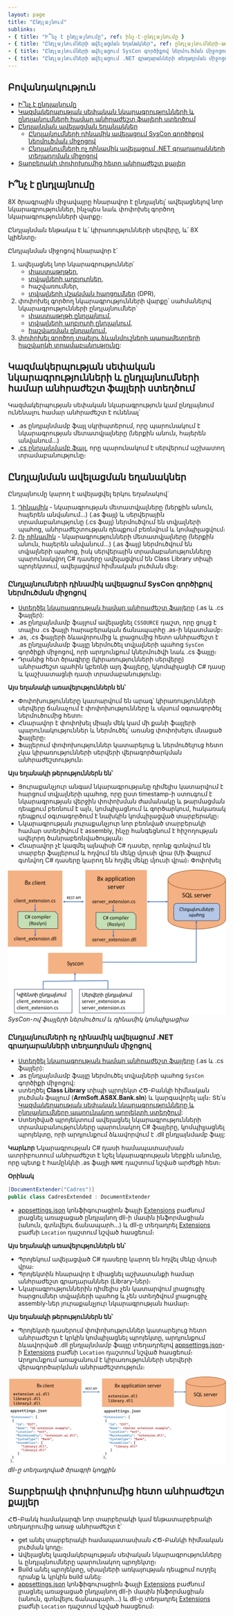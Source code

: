 ```yaml
---
layout: page
title: "Ընդլայնում" 
sublinks:
- { title: "Ի՞նչ է ընդլայնումը", ref: ինչ-է-ընդլայնումը }
- { title: "Ընդլայնումների ավելացման եղանակներ", ref: ընդլայնումների-ավելացման-եղանակներ }
- { title: "Ընդլայնումների ավելացում SysCon գործիքով ներմուծման միջոցով", ref: ընդլայնումների-ավելացում-syscon-գործիքով-ներմուծման-միջոցով }
- { title: "Ընդլայնումների ավելացում .NET գրադարանների տեղադրման միջոցով", ref: ընդլայնումների-ավելացում-net-գրադարանների-տեղադրման-միջոցով }
---
```


## Բովանդակություն

- [Ի՞նչ է ընդլայնումը](#ինչ-է-ընդլայնումը)
- [Կազմակերպության սեփական նկարագրությունների և ընդլայնումների համար անհրաժեշտ ֆայլերի ստեղծում](#կազմակերպության-սեփական-նկարագրությունների-և-ընդլայնումների-համար-անհրաժեշտ-ֆայլերի-ստեղծում)
- [Ընդլայնման ավելացման եղանակներ](#ընդլայնման-ավելացման-եղանակներ)
  - [Ընդլայնումների դինամիկ ավելացում SysCon գործիքով ներմուծման միջոցով](#ընդլայնումների-դինամիկ-ավելացում-syscon-գործիքով-ներմուծման-միջոցով)
  - [Ընդլայնումների ոչ դինամիկ ավելացում .NET գրադարանների տեղադրման միջոցով](#ընդլայնումների-ոչ-դինամիկ-ավելացում-net-գրադարանների-տեղադրման-միջոցով)
- [Տարբերակի փոփոխումից հետո անհրաժեշտ քայլեր](#տարբերակի-փոփոխումից-հետո-անհրաժեշտ-քայլեր)

## Ի՞նչ է ընդլայնումը

8X ծրագրային միջավայրը հնարավոր է ընդլայնել՝ ավելացնելով նոր նկարագրություններ, ինչպես նաև փոփոխել գործող նկարագրությունների վարքը։

Ընդլայնման ենթակա է և՛ կիրառությունների սերվերը, և՛ 8X կլիենտը։ 

Ընդլայնման միջոցով հնարավոր է՝ 
1. ավելացնել նոր նկարագրություններ՝
   * [փաստաթղթեր](../extensions/definitions/document_new_guide.md),
   * [տվյալների աղբյուրներ](../extensions/definitions/ds_new_guide.md),
   * հաշվառումներ,
   * [տվյալների մշակման հարցումներ](../extensions/definitions/dpr_new_guide.md) (DPR), 
2. փոփոխել գործող նկարագրությունների վարքը՝ սահմանելով նկարագրությունների ընդլայնումներ՝
   * [փաստաթղթի ընդլայնում](../extensions/definitions/document_extender_guide.md),
   * [տվյալների աղբյուրի ընդլայնում](../extensions/definitions/ds_extender_guide.md),
   * [հաշվառման ընդլայնում](../extensions/definitions/acc_extender_guide.md),
3. [փոփոխել գործող տպելու ձևանմուշների պարամետրերի հաշվարկի տրամաբանությունը](../extensions/definitions/template_substitution_guide.md): 

## Կազմակերպության սեփական նկարագրությունների և ընդլայնումների համար անհրաժեշտ ֆայլերի ստեղծում

Կազմակերպության սեփական նկարագրություն կամ ընդլայնում ունենալու համար անհրաժեշտ է ունենալ՝
* .as ընդլայնմամբ ֆայլ սկրիպտերում, որը պարունակում է նկարագրության մետատվյալները (ներքին անուն, հայերեն անվանում․․․) 
* [.cs ընդլայնմամբ ֆայլ](#cs-ֆայլի-ստեղծում), որը պարունակում է սերվերում աշխատող տրամաբանությունը։

## Ընդլայնման ավելացման եղանակներ

Ընդլայնումը կարող է ավելացվել երկու եղանակով`
1. [Դինամիկ](#ընդլայնումների-դինամիկ-ավելացում-syscon-գործիքով-ներմուծման-միջոցով) - նկարագրության մետատվյալները (ներքին անուն, հայերեն անվանում․․․) (.as ֆայլ) և սերվերային տրամաբանությունը (.cs ֆայլ) ներմուծվում են տվյալների պահոց, անհրաժեշտության դեպքում բեռնվում և կոմպիլացվում։
2. [Ոչ դինամիկ](#ընդլայնումների-ոչ-դինամիկ-ավելացում-net-գրադարանների-տեղադրման-միջոցով) - նկարագրությունների մետատվյալները (ներքին անուն, հայերեն անվանում․․․) (.as ֆայլ) ներմուծվում են տվյալների պահոց, իսկ սերվերային տրամաբանությունները պարունակվող C# դասերը ավելացվում են Class Library տիպի պրոյեկտում, ավելացվում հիմնական լուծման մեջ։

### Ընդլայնումների դինամիկ ավելացում SysCon գործիքով ներմուծման միջոցով

* [Ստեղծել նկարագրության համար անհրաժեշտ ֆայլերը](#կազմակերպության-սեփական-նկարագրությունների-և-ընդլայնումների-համար-անհրաժեշտ-ֆայլերի-ստեղծում---lriv-poxel-) (.as և .cs ֆայլեր): 
* .as ընդլայնմամբ ֆայլում ավելացնել `CSSOURCE` դաշտ, որը ցույց է տալիս .cs ֆայլի հարաբերական ճանապարհը .as-ի նկատմամբ։ 
* .as, .cs ֆայլերի ձևավորումից և լրացումից հետո անհրաժեշտ է .as ընդլայնմամբ ֆայլը ներմուծել տվյալների պահոց `SysCon` գործիքի միջոցով, որի արդյունքում կներմուծվի նաև .cs ֆայլը։
* Դրանից հետ ծրագիրը (կիրառությունների սերվերը) անհրաժեշտ պահին կբեռնի այդ ֆայլերը, կկոմպիլացնի C# դասը և կաշխատացնի դասի տրամաբանությունը։

**Այս եղանակի առավելություններն են՝**
* Փոփոխությունները կատարվում են արագ՝ կիրառությունների սերվերը ճանաչում է փոփոխությունները և սկսում օգտագործել ներմուծումից հետո։
* Հնարավոր է փոփոխել միայն մեկ կամ մի քանի ֆայլերի պարունակություններ և ներմուծել՝ առանց փոփոխելու մնացած ֆայլերը։
* Ֆայլերում փոփոխություններ կատարելուց և ներմուծելուց հետո չկա կիրառությունների սերվերի վերագործարկման անհրաժեշտություն։

**Այս եղանակի թերություններն են՝**
* Յուրաքանչյուր անգամ նկարագրությանը դիմելիս կատարվում է հարցում տվյալների պահոց, որը ըստ timestamp-ի ստուգում է նկարագրության վերջին փոփոխման ժամանակը և թարմացման դեպքում բեռնում է այն, կոմպիլացնում և գործարկում, հակառակ դեպքում օգտագործում է նախկին կոմպիլացված տարբերակը։
* Նկարագրության յուրաքանչյուր նոր բեռնված տարբերակի համար ստեղծվում է assembly, ինչը հանգեցնում է հիշողության ավելորդ ծանրաբեռնվածության։
* Հնարավոր չէ կազմել այնպիսի C# դասեր, որոնք գտնվում են տարբեր ֆայլերում և հղվում են մեկը մյուսի վրա (Մի ֆայլում գտնվող C# դասերը կարող են հղվել մեկը մյուսի վրա)։ Փոփոխել

![alt text](extension_script.png)  
*SysCon-ով ֆայլերի ներմուծում և դինամիկ կոմպիլյացիա*

### Ընդլայնումների ոչ դինամիկ ավելացում .NET գրադարանների տեղադրման միջոցով

* [Ստեղծել նկարագրության համար անհրաժեշտ ֆայլերը](#կազմակերպության-սեփական-նկարագրությունների-և-ընդլայնումների-համար-անհրաժեշտ-ֆայլերի-ստեղծում---lriv-poxel-) (.as և .cs ֆայլեր): 
* .as ընդլայնմամբ ֆայլը ներմուծել տվյալների պահոց `SysCon` գործիքի միջոցով:
* ստեղծել **Class Library** տիպի պրոյեկտ ՀԾ-Բանկի հիմնական լուծման ֆայլում (**ArmSoft.AS8X.Bank.sln**) և կարգավորել այն։ 
Տե՛ս [Կազմակերպության սեփական նկարագրությունները և ընդլայնումները պարունակող պրոյեկտի ստեղծում](../project/customer_specific_extensions_project.md):
* Ստեղծված պրոյեկտում ավելացնել նկարագրությունների տրամաբանությունները պարունակող C# ֆայլերը, կոմպիլյացնել պրոյեկտը, որի արդյունքում ձևավորվում է .dll ընդլայնմամբ ֆայլ:

**Կարևոր**
Նկարագրության C# դասի համապատասխան ատրիբուտում անհրաժեշտ է նշել նկարագրության ներքին անունը, որը պետք է համընկնի .as ֆայլի `NAME` դաշտում նշված արժեքի հետ։ 

**Օրինակ**
```c#
[DocumentExtender("Cadres")]
public class CadresExtended : DocumentExtender
```

* [appsettings.json](../project/appsettings_json.md) կոնֆիգուրացիոն ֆայլի [Extensions](../project/appsettings_json.md#extensions) բաժնում լրացնել առաջացած ընդլայնող dll-ի մասին ինֆորմացիան (անուն, գտնվելու ճանապարհ...) և dll-ը տեղադրել [Extensions](../project/appsettings_json.md#extensions) բաժնի `Location` դաշտում նշված հասցեում։

**Այս եղանակի առավելություններն են՝**
* Պրոյեկում ավելացված C# դասերը կարող են հղվել մեկը մյուսի վրա։
* Պրոյեկտին հնարավոր է միացնել աշխատանքի համար անհրաժեշտ գրադարաններ (Library-ներ)։
* Նկարագրություններին դիմելիս չեն կատարվում լրացուցիչ հարցումներ տվյալների պահոց և չեն ստեղծվում լրացուցիչ assembly-ներ յուրաքանչյուր նկարագրության համար։

**Այս եղանակի թերություններն են՝**
* Պրոյեկտի դասերում փոփոխություններ կատարելուց հետո անհրաժեշտ է կրկին կոմպիլացնել պրոյեկտը, արդյունքում ձևավորված .dll ընդլայնմամբ ֆայլը տեղադրելով [appsettings.json](../project/appsettings_json.md)-ի [Extensions](../project/appsettings_json.md#extensions) բաժնի `Location` դաշտում նշված հասցեում։ Արդյունքում առաջանում է կիրառությունների սերվերի վերագործարկման անհրաժեշտություն։

![alt text](extension_assembly.png)
*dll-ը տեղադրված ծրագրի կողքին*

## Տարբերակի փոփոխումից հետո անհրաժեշտ քայլեր

ՀԾ-Բանկ համակարգի նոր տարբերակի կամ ենթատարբերակի տեղադրումից առաջ անհրաժեշտ է՝
* get անել տարբերակի համապատասխան ՀԾ-Բանկի հիմնական լուծման կոդը։
* Ավելացնել կազմակերպության սեփական նկարագրությունները և ընդլայնումները պարունակող պրոյեկտը։
* Build անել պրոյեկտը, սխալների առկայության դեպքում ուղղել դրանք և կրկին build անել։
* [appsettings.json](../project/appsettings_json.md) կոնֆիգուրացիոն ֆայլի [Extensions](../project/appsettings_json.md#extensions) բաժնում լրացնել առաջացած ընդլայնող dll-ի մասին ինֆորմացիան (անուն, գտնվելու ճանապարհ...) և dll-ը տեղադրել [Extensions](../project/appsettings_json.md#extensions) բաժնի `Location` դաշտում նշված հասցեում։
